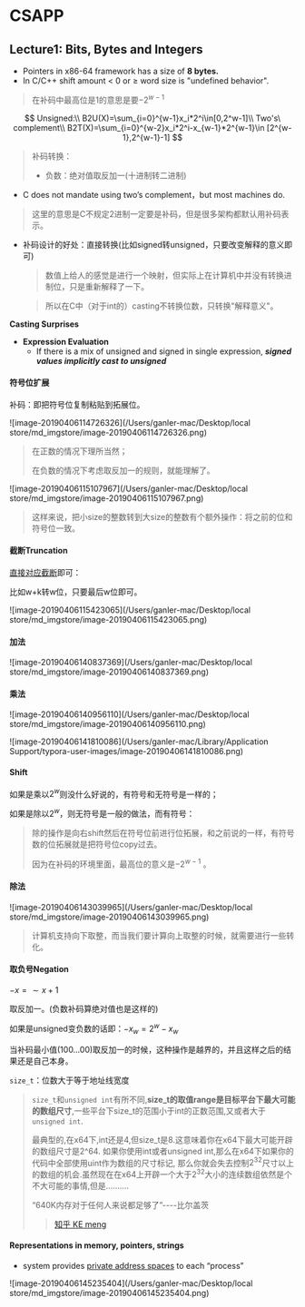 # CSAPP

## Lecture1: Bits, Bytes and Integers

- Pointers in x86-64 framework has a size of **8 bytes.**
- In C/C++ shift amount < 0 or $\ge$ word size is "undefined behavior".

> 在补码中最高位是1的意思是要$-2^{w-1}$

$$
Unsigned:\\
B2U(X)=\sum_{i=0}^{w-1}x_i*2^i\in[0,2^w-1]\\
Two's\ complement\\
B2T(X)=\sum_{i=0}^{w-2}x_i*2^i-x_{w-1}*2^{w-1}\in [2^{w-1},2^{w-1}-1]
$$

> 补码转换：
>
> - 负数：绝对值取反加一(十进制转二进制)

- C does not mandate using two’s complement，but most machines do.

> 这里的意思是C不规定2进制一定要是补码，但是很多架构都默认用补码表示。

- 补码设计的好处：直接转换(比如signed转unsigned，只要改变解释的意义即可)

  > 数值上给人的感觉是进行一个映射，但实际上在计算机中并没有转换进制位，只是重新解释了一下。

  > 所以在C中（对于int的）casting不转换位数，只转换"解释意义"。

**Casting Surprises** 

- **Expression Evaluation** 
  - If there is a mix of unsigned and signed in single expression, ***signed values implicitly cast to unsigned*** 

#### 符号位扩展

补码：即把符号位复制粘贴到拓展位。

![image-20190406114726326](/Users/ganler-mac/Desktop/local store/md_imgstore/image-20190406114726326.png)

> 在正数的情况下理所当然；
>
> 在负数的情况下考虑取反加一的规则，就能理解了。

![image-20190406115107967](/Users/ganler-mac/Desktop/local store/md_imgstore/image-20190406115107967.png)

> 这样来说，把小size的整数转到大size的整数有个额外操作：将之前的位和符号位一致。

#### 截断Truncation

<u>直接对应截断</u>即可：

比如w+k转w位，只要最后w位即可。

![image-20190406115423065](/Users/ganler-mac/Desktop/local store/md_imgstore/image-20190406115423065.png)

#### 加法

![image-20190406140837369](/Users/ganler-mac/Desktop/local store/md_imgstore/image-20190406140837369.png)

#### 乘法

![image-20190406140956110](/Users/ganler-mac/Desktop/local store/md_imgstore/image-20190406140956110.png)

![image-20190406141810086](/Users/ganler-mac/Library/Application Support/typora-user-images/image-20190406141810086.png)

#### Shift

如果是乘以$2^w$则没什么好说的，有符号和无符号是一样的；

如果是除以$2^w$，则无符号是一般的做法，而有符号：

> 除的操作是向右shift然后在符号位前进行位拓展，和之前说的一样，有符号数的位拓展就是把符号位copy过去。
>
> 因为在补码的环境里面，最高位的意义是$-2^{w-1}$ 。

#### 除法

![image-20190406143039965](/Users/ganler-mac/Desktop/local store/md_imgstore/image-20190406143039965.png)

> 计算机支持向下取整，而当我们要计算向上取整的时候，就需要进行一些转化。

#### 取负号Negation

$-x=\sim x+1$

取反加一。(负数补码算绝对值也是这样的)

如果是unsigned变负数的话即：$-x_w=2^w-x_w$

当补码最小值(100…00)取反加一的时候，这种操作是越界的，并且这样之后的结果还是自己本身。

`size_t`：位数大于等于地址线宽度

> `size_t`和`unsigned int`有所不同,**size_t的取值range是目标平台下最大可能的数组尺寸**,一些平台下size_t的范围小于int的正数范围,又或者大于`unsigned int`.
>
> 最典型的,在x64下,int还是4,但size_t是8.这意味着你在x64下最大可能开辟的数组尺寸是2^64. 如果你使用int或者unsigned int,那么在x64下如果你的代码中全部使用uint作为数组的尺寸标记, 那么你就会失去控制$2^{32}$尺寸以上的数组的机会.虽然现在在x64上开辟一个大于$2^{32}$大小的连续数组依然是个不大可能的事情,但是..........
>
> “640K内存对于任何人来说都足够了”----比尔盖茨
>
> > [知乎  KE meng](https://www.zhihu.com/question/24773728/answer/28920149)

#### Representations in memory, pointers, strings

- system provides <u>private address spaces</u> to each “process”

![image-20190406145235404](/Users/ganler-mac/Desktop/local store/md_imgstore/image-20190406145235404.png)



